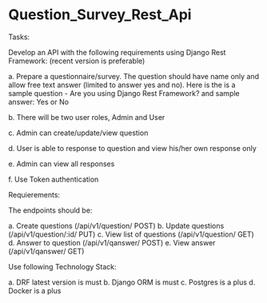 # Question_Survey_Rest_Api


Tasks:

Develop an API with the following requirements using Django Rest Framework: (recent version is preferable)

a. Prepare a questionnaire/survey. The question should have name only and allow free text answer (limited to answer yes and no). Here is the is a sample question - Are you using Django Rest Framework? and sample answer: Yes or No

b. There will be two user roles, Admin and User

c. Admin can create/update/view question

d. User is able to response to question and view his/her own response only

e. Admin can view all responses

f. Use Token authentication


Requierements:

The endpoints should be:

a. Create questions (/api/v1/question/ POST)
b. Update questions (/api/v1/question/:id/ PUT)
c. View list of questions (/api/v1/question/ GET)
d. Answer to question (/api/v1/qanswer/ POST)
e. View answer (/api/v1/qanswer/ GET)


Use following Technology Stack:

a. DRF latest version is must 
b. Django ORM is must 
c. Postgres is a plus 
d. Docker is a plus
